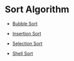 # Sort Algorithm

* [Bubble Sort](https://zh.wikipedia.org/wiki/%E5%86%92%E6%B3%A1%E6%8E%92%E5%BA%8F)

* [Insertion Sort](https://zh.wikipedia.org/wiki/%E6%8F%92%E5%85%A5%E6%8E%92%E5%BA%8F)

* [Selection Sort](https://zh.wikipedia.org/wiki/%E9%80%89%E6%8B%A9%E6%8E%92%E5%BA%8F)

* [Shell Sort](https://zh.wikipedia.org/wiki/%E5%B8%8C%E5%B0%94%E6%8E%92%E5%BA%8F)
